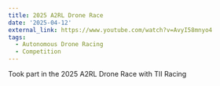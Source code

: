 ```yaml
---
title: 2025 A2RL Drone Race
date: '2025-04-12'
external_link: https://www.youtube.com/watch?v=AvyI58mnyo4
tags:
  - Autonomous Drone Racing
  - Competition
---
```


Took part in the 2025 A2RL Drone Race with TII Racing 

<!--more-->
